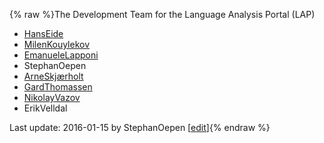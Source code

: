 {% raw %}The Development Team for the Language Analysis Portal (LAP)

- [HansEide](/HansEide)
- [MilenKouylekov](/MilenKouylekov)
- [EmanueleLapponi](/EmanueleLapponi)
- StephanOepen
- [ArneSkjærholt](/ArneSkj%C3%A6rholt)
- [GardThomassen](/GardThomassen)
- [NikolayVazov](/NikolayVazov)
- ErikVelldal

Last update: 2016-01-15 by StephanOepen [[edit](https://github.com/delph-in/docs/wiki/LapGroup/_edit)]{% endraw %}